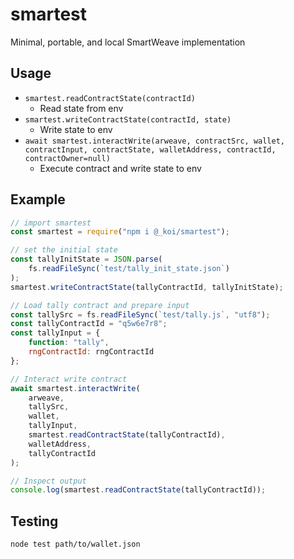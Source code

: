 # smartest
Minimal, portable, and local SmartWeave implementation

## Usage

- `smartest.readContractState(contractId)`
    - Read state from env
- `smartest.writeContractState(contractId, state)`
    - Write state to env
- `await smartest.interactWrite(arweave, contractSrc, wallet, contractInput, contractState, walletAddress, contractId, contractOwner=null)`
    - Execute contract and write state to env

## Example

```js
// import smartest
const smartest = require("npm i @_koi/smartest");

// set the initial state
const tallyInitState = JSON.parse(
    fs.readFileSync(`test/tally_init_state.json`)
);
smartest.writeContractState(tallyContractId, tallyInitState);

// Load tally contract and prepare input
const tallySrc = fs.readFileSync(`test/tally.js`, "utf8");
const tallyContractId = "q5w6e7r8";
const tallyInput = {
    function: "tally",
    rngContractId: rngContractId
};

// Interact write contract
await smartest.interactWrite(
    arweave,
    tallySrc,
    wallet,
    tallyInput,
    smartest.readContractState(tallyContractId),
    walletAddress,
    tallyContractId
);

// Inspect output
console.log(smartest.readContractState(tallyContractId));
```

## Testing

`node test path/to/wallet.json`
